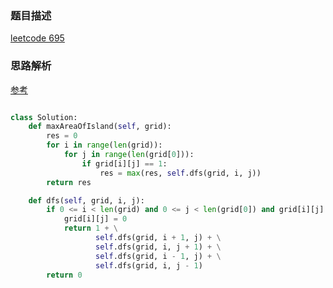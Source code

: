 ### 题目描述

[leetcode 695](https://leetcode-cn.com/problems/max-area-of-island/)

### 思路解析

[参考](https://leetcode.com/problems/max-area-of-island/discuss/108541/easy-python)

```python

class Solution:
    def maxAreaOfIsland(self, grid):
        res = 0
        for i in range(len(grid)):
            for j in range(len(grid[0])):
                if grid[i][j] == 1:
                    res = max(res, self.dfs(grid, i, j))
        return res

    def dfs(self, grid, i, j):
        if 0 <= i < len(grid) and 0 <= j < len(grid[0]) and grid[i][j] == 1:
            grid[i][j] = 0
            return 1 + \
                   self.dfs(grid, i + 1, j) + \
                   self.dfs(grid, i, j + 1) + \
                   self.dfs(grid, i - 1, j) + \
                   self.dfs(grid, i, j - 1)
        return 0


```
